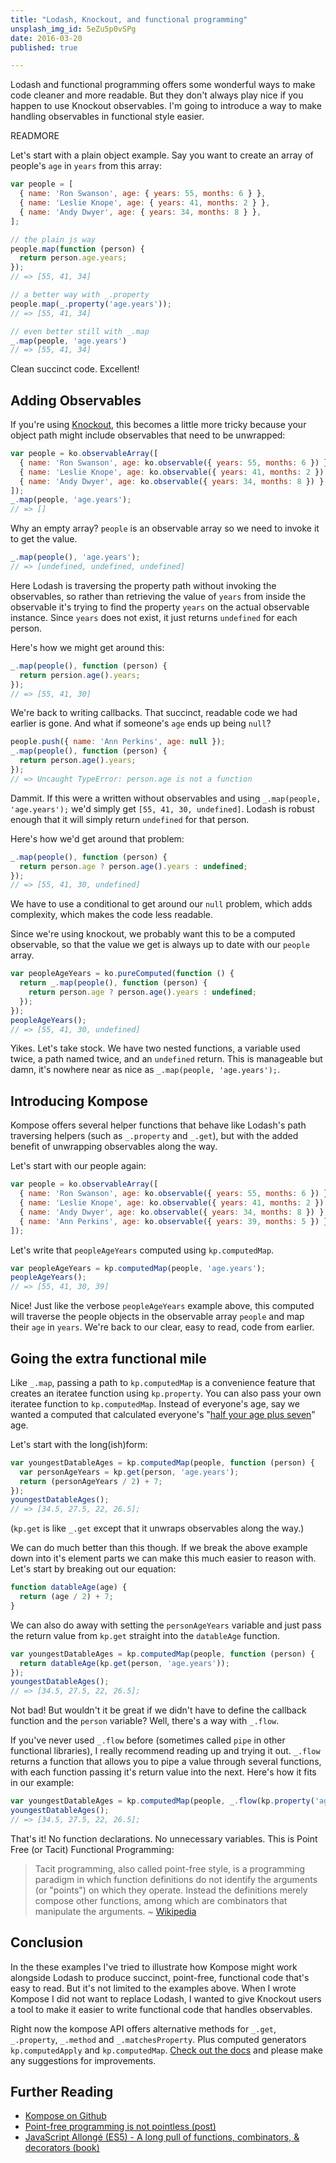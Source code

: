 ```yaml
---
title: "Lodash, Knockout, and functional programming"
unsplash_img_id: 5eZu5p0vSPg
date: 2016-03-20
published: true

---
```


Lodash and functional programming offers some wonderful ways to make code cleaner and more readable. But they don't always play nice if you happen to use Knockout observables. I'm going to introduce a way to make handling observables in functional style easier.

READMORE

Let's start with a plain object example. Say you want to create an array of people's `age` in `years` from this array:

~~~js
var people = [
  { name: 'Ron Swanson', age: { years: 55, months: 6 } },
  { name: 'Leslie Knope', age: { years: 41, months: 2 } },
  { name: 'Andy Dwyer', age: { years: 34, months: 8 } },
];

// the plain js way
people.map(function (person) {
  return person.age.years;
});
// => [55, 41, 34]

// a better way with _.property
people.map(_.property('age.years'));
// => [55, 41, 34]

// even better still with _.map
_.map(people, 'age.years')
// => [55, 41, 34]
~~~

Clean succinct code. Excellent!

Adding Observables
---

If you're using [Knockout](http://knockoutjs.com), this becomes a little more tricky because your object path might include observables that need to be unwrapped:

~~~js
var people = ko.observableArray([
  { name: 'Ron Swanson', age: ko.observable({ years: 55, months: 6 }) },
  { name: 'Leslie Knope', age: ko.observable({ years: 41, months: 2 }) },
  { name: 'Andy Dwyer', age: ko.observable({ years: 34, months: 8 }) },
]);
_.map(people, 'age.years');
// => []
~~~

Why an empty array? `people` is an observable array so we need to invoke it to get the value.

~~~js
_.map(people(), 'age.years');
// => [undefined, undefined, undefined]
~~~

Here Lodash is traversing the property path without invoking the observables, so rather than retrieving the value of `years` from inside the observable it's trying to find the property `years` on the actual observable instance. Since `years` does not exist, it just returns `undefined` for each person.

Here's how we might get around this:

~~~js
_.map(people(), function (person) {
  return persion.age().years;
});
// => [55, 41, 30]
~~~

We're back to writing callbacks. That succinct, readable code we had earlier is gone. And what if someone's `age` ends up being `null`?

~~~js
people.push({ name: 'Ann Perkins', age: null });
_.map(people(), function (person) {
  return person.age().years;
});
// => Uncaught TypeError: person.age is not a function
~~~

Dammit. If this were a written without observables and using `_.map(people, 'age.years');` we'd simply get `[55, 41, 30, undefined]`. Lodash is robust enough that it will simply return `undefined` for that person.

Here's how we'd get around that problem:

~~~js
_.map(people(), function (person) {
  return person.age ? person.age().years : undefined;
});
// => [55, 41, 30, undefined]
~~~

We have to use a conditional to get around our `null` problem, which adds complexity, which makes the code less readable.

Since we're using knockout, we probably want this to be a computed observable, so that the value we get is always up to date with our `people` array.

~~~js
var peopleAgeYears = ko.pureComputed(function () {
  return _.map(people(), function (person) {
    return person.age ? person.age().years : undefined;
  });
});
peopleAgeYears();
// => [55, 41, 30, undefined]
~~~

Yikes. Let's take stock. We have two nested functions, a variable used twice, a path named twice, and an `undefined` return. This is manageable but damn, it's nowhere near as nice as `_.map(people, 'age.years');`.

## Introducing Kompose

Kompose offers several helper functions that behave like Lodash's path traversing helpers (such as `_.property` and `_.get`), but with the added benefit of unwrapping observables along the way.

Let's start with our people again:

~~~js
var people = ko.observableArray([
  { name: 'Ron Swanson', age: ko.observable({ years: 55, months: 6 }) },
  { name: 'Leslie Knope', age: ko.observable({ years: 41, months: 2 }) },
  { name: 'Andy Dwyer', age: ko.observable({ years: 34, months: 8 }) },
  { name: 'Ann Perkins', age: ko.observable({ years: 39, months: 5 }) }
]);
~~~

Let's write that `peopleAgeYears` computed using `kp.computedMap`.

~~~js
var peopleAgeYears = kp.computedMap(people, 'age.years');
peopleAgeYears();
// => [55, 41, 30, 39]
~~~

Nice! Just like the verbose `peopleAgeYears` example above, this computed will traverse the people objects in the observable array `people` and map their `age` in `years`. We're back to our clear, easy to read, code from earlier.

Going the extra functional mile
---

Like `_.map`, passing a path to `kp.computedMap` is a convenience feature that creates an iteratee function using `kp.property`. You can also pass your own iteratee function to `kp.computedMap`. Instead of everyone's age, say we wanted a computed that calculated everyone's "[half your age plus seven](https://www.youtube.com/watch?v=7dsVYswSfow)" age.

Let's start with the long(ish)form:

~~~js
var youngestDatableAges = kp.computedMap(people, function (person) {
  var personAgeYears = kp.get(person, 'age.years');
  return (personAgeYears / 2) + 7;
});
youngestDatableAges();
// => [34.5, 27.5, 22, 26.5];
~~~

(`kp.get` is like `_.get` except that it unwraps observables along the way.)

We can do much better than this though. If we break the above example down into it's element parts we can make this much easier to reason with. Let's start by breaking out our equation:

~~~js
function datableAge(age) {
  return (age / 2) + 7;
}
~~~

We can also do away with setting the `personAgeYears` variable and just pass the return value from `kp.get` straight into the `datableAge` function.

~~~js
var youngestDatableAges = kp.computedMap(people, function (person) {
  return datableAge(kp.get(person, 'age.years'));
});
youngestDatableAges();
// => [34.5, 27.5, 22, 26.5];
~~~

Not bad! But wouldn't it be great if we didn't have to define the callback function and the `person` variable? Well, there's a way with `_.flow`.

If you've never used `_.flow` before (sometimes called `pipe` in other functional libraries), I really recommend reading up and trying it out. `_.flow` returns a function that allows you to pipe a value through several functions, with each function passing it's return value into the next. Here's how it fits in our example:

~~~js
var youngestDatableAges = kp.computedMap(people, _.flow(kp.property('age.years'), datableAge));
youngestDatableAges();
// => [34.5, 27.5, 22, 26.5];
~~~
That's it! No function declarations. No unnecessary variables. This is Point Free (or Tacit) Functional Programming:

> Tacit programming, also called point-free style, is a programming paradigm in which function definitions do not identify the arguments (or "points") on which they operate. Instead the definitions merely compose other functions, among which are combinators that manipulate the arguments. ~ [Wikipedia](https://en.wikipedia.org/wiki/Tacit_programming)

## Conclusion

In the these examples I've tried to illustrate how Kompose might work alongside Lodash to produce succinct, point-free, functional code that's easy to read. But it's not limited to the examples above. When I wrote Kompose I did not want to replace Lodash, I wanted to give Knockout users a tool to make it easier to write functional code that handles observables.

Right now the kompose API offers alternative methods for `_.get`, `_.property`, `_.method` and `_.matchesProperty`. Plus computed generators `kp.computedApply` and `kp.computedMap`. [Check out the docs](https://github.com/pietvanzoen/knockout-kompose/tree/master/doc) and please make any suggestions for improvements.

Further Reading
---

- [Kompose on Github](https://github.com/pietvanzoen/knockout-kompose)
- [Point-free programming is not pointless (post)](https://glebbahmutov.com/blog/point-free-programming-is-not-pointless/)
- [JavaScript Allongé (ES5) - A long pull of functions, combinators, & decorators (book)](https://leanpub.com/javascript-allonge)
